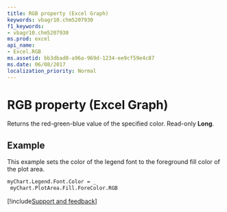 ```yaml
---
title: RGB property (Excel Graph)
keywords: vbagr10.chm5207930
f1_keywords:
- vbagr10.chm5207930
ms.prod: excel
api_name:
- Excel.RGB
ms.assetid: bb3dbad0-a96a-969d-1234-ee9cf59e4c87
ms.date: 06/08/2017
localization_priority: Normal
---
```



# RGB property (Excel Graph)

Returns the red-green-blue value of the specified color. Read-only  **Long**.


## Example

This example sets the color of the legend font to the foreground fill color of the plot area.


```vb
myChart.Legend.Font.Color = _ 
 myChart.PlotArea.Fill.ForeColor.RGB
```

[!include[Support and feedback](~/includes/feedback-boilerplate.md)]